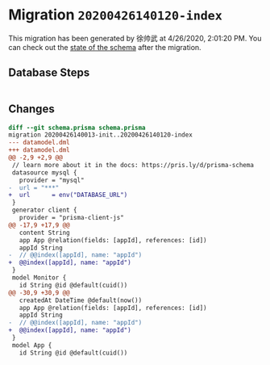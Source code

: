 # Migration `20200426140120-index`

This migration has been generated by 徐帅武 at 4/26/2020, 2:01:20 PM.
You can check out the [state of the schema](./schema.prisma) after the migration.

## Database Steps

```sql

```

## Changes

```diff
diff --git schema.prisma schema.prisma
migration 20200426140013-init..20200426140120-index
--- datamodel.dml
+++ datamodel.dml
@@ -2,9 +2,9 @@
 // learn more about it in the docs: https://pris.ly/d/prisma-schema
 datasource mysql {
   provider = "mysql"
-  url = "***"
+  url      = env("DATABASE_URL")
 }
 generator client {
   provider = "prisma-client-js"
@@ -17,9 +17,9 @@
   content String
   app App @relation(fields: [appId], references: [id])
   appId String
-  // @@index([appId], name: "appId")
+  @@index([appId], name: "appId")
 }
 model Monitor {
   id String @id @default(cuid())
@@ -30,9 +30,9 @@
   createdAt DateTime @default(now())
   app App @relation(fields: [appId], references: [id])
   appId String
-  // @@index([appId], name: "appId")
+  @@index([appId], name: "appId")
 }
 model App {
   id String @id @default(cuid())
```



